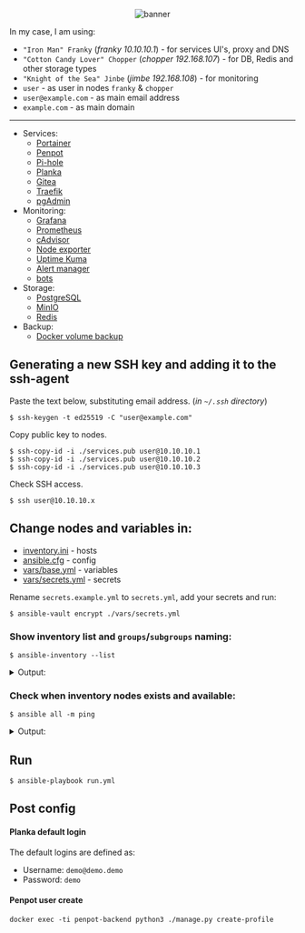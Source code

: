 <p align="center"><img src="https://cdn.jsdelivr.net/gh/keindev/home-services/media/banner.svg" alt="banner"></p>

In my case, I am using:

- `"Iron Man" Franky` (_franky 10.10.10.1_) - for services UI's, proxy and DNS
- `"Cotton Candy Lover" Chopper` (_chopper 192.168.107_) - for DB, Redis and other storage types
- `"Knight of the Sea" Jinbe` (_jimbe 192.168.108_) - for monitoring
- `user` - as user in nodes `franky` & `chopper`
- `user@example.com` - as main email address
- `example.com` - as main domain

---

- Services:
  - [Portainer](https://docs.portainer.io/start/install-ce)
  - [Penpot](https://penpot.app/self-host)
  - [Pi-hole](https://pi-hole.net/)
  - [Planka](https://planka.app/)
  - [Gitea](https://about.gitea.com/)
  - [Traefik](https://traefik.io/)
  - [pgAdmin](https://www.pgadmin.org/)
- Monitoring:
  - [Grafana](https://grafana.com/)
  - [Prometheus](https://prometheus.io/)
  - [cAdvisor](https://github.com/google/cadvisor)
  - [Node exporter](https://github.com/prometheus/node_exporter)
  - [Uptime Kuma](https://github.com/louislam/uptime-kuma)
  - [Alert manager](https://prometheus.io/docs/alerting/latest/alertmanager/)
  - [bots](https://telegram.org/)
- Storage:
  - [PostgreSQL](https://www.postgresql.org/)
  - [MinIO](https://min.io/)
  - [Redis](https://redis.io/)
- Backup:
  - [Docker volume backup](https://github.com/offen/docker-volume-backup)

## Generating a new SSH key and adding it to the ssh-agent

Paste the text below, substituting email address. (_in `~/.ssh` directory_)

```
$ ssh-keygen -t ed25519 -C "user@example.com"
```

Copy public key to nodes.

```
$ ssh-copy-id -i ./services.pub user@10.10.10.1
$ ssh-copy-id -i ./services.pub user@10.10.10.2
$ ssh-copy-id -i ./services.pub user@10.10.10.3
```

Check SSH access.

```
$ ssh user@10.10.10.x
```

## Change nodes and variables in:

- [inventory.ini](./inventory.ini) - hosts
- [ansible.cfg](./ansible.cfg) - config
- [vars/base.yml](./vars/base.yml) - variables
- [vars/secrets.yml](./vars/secrets.yml) - secrets

Rename `secrets.example.yml` to `secrets.yml`, add your secrets and run:

```
$ ansible-vault encrypt ./vars/secrets.yml
```

### Show inventory list and `groups`/`subgroups` naming:

```console
$ ansible-inventory --list
```

<details>
<summary>Output:</summary>

```json
{
  "_meta": {
    "hostvars": {
      "chopper": { ... },
      "franky": { ... },
      "jinbe": { ... }
    }
  },
  "all": {
    "children": ["monitoring", "servers", "services", "storages", "ungrouped"]
  },
  "monitoring": {
    "hosts": ["jinbe"]
  },
  "servers": {
    "hosts": ["chopper", "franky", "jinbe"]
  },
  "services": {
    "hosts": ["franky"]
  },
  "storages": {
    "hosts": ["chopper"]
  }
}
```

</details>

### Check when inventory nodes exists and available:

```console
$ ansible all -m ping
```

<details>
<summary>Output:</summary>

```json

franky | SUCCESS => {
    "ansible_facts": {
        "discovered_interpreter_python": "/usr/bin/python3"
    },
    "changed": false,
    "ping": "pong"
}

chopper | SUCCESS => {
    "ansible_facts": {
        "discovered_interpreter_python": "/usr/bin/python3"
    },
    "changed": false,
    "ping": "pong"
}

jinbe | SUCCESS => {
    "ansible_facts": {
        "discovered_interpreter_python": "/usr/bin/python3"
    },
    "changed": false,
    "ping": "pong"
}


```

</details>

## Run

```console
$ ansible-playbook run.yml
```

## Post config

#### Planka default login

The default logins are defined as:

- Username: `demo@demo.demo`
- Password: `demo`

#### Penpot user create

```console
docker exec -ti penpot-backend python3 ./manage.py create-profile
```
